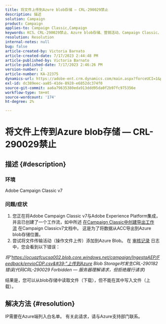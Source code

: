 ```yaml
---
title: 将文件上传到Azure blob存储 — CRL-290029禁止
description: 描述
solution: Campaign
product: Campaign
applies-to: Campaign Classic,Campaign
keywords: KCS、CRL-290029禁止、Azure blob存储、营销活动、Campaign Classic、Adobe Experience Platform
resolution: Resolution
internal-notes: null
bug: false
article-created-by: Victoria Barnato
article-created-date: 7/17/2023 2:44:48 PM
article-published-by: Victoria Barnato
article-published-date: 7/17/2023 2:46:26 PM
version-number: 2
article-number: KA-22375
dynamics-url: https://adobe-ent.crm.dynamics.com/main.aspx?forceUCI=1&pagetype=entityrecord&etn=knowledgearticle&id=0e843c74-b024-ee11-9cbe-6045bd006b3d
exl-id: dc389eec-aa85-41de-8928-e6852dc374f0
source-git-commit: aa6a79635380eda913ddd95da0f2b97fc975356e
workflow-type: tm+mt
source-wordcount: '174'
ht-degree: 2%

---
```


# 将文件上传到Azure blob存储 — CRL-290029禁止

## 描述 {#description}


### 环境

Adobe Campaign Classic v7

### 问题/症状

1. 您正在将Adobe Campaign Classic v7与Adobe Experience Platform集成，并且已创建了一个工作流，如中所述 [在Campaign Classic中创建导出工作流](https://experienceleague.adobe.com/docs/campaign-classic/using/integrating-with-adobe-experience-cloud/aep-sources-destinations/export-campaign-data.html?lang=en#create-an-export-workflow-in-campaign-classic) 在Campaign Classicv7文档中。 这是为了将数据从ACC导出到Azure blob存储位置。
2. 尝试将文件传输活动（操作文件上传）添加到Azure Blob。 在 [审核记录](https://experienceleague.adobe.com/docs/campaign-classic-learn/tutorials/monitoring/audit-trail.html?lang=en) 日志中，您会看到以下错误：


*将“https://ocuazfcucsa002.blob.core.windows.net/campaign/IngestaAEP/Feedback/envioCDP.csv&#39;”上传到Azure Blob Storage时发生CRL-290182错误(代码CRL-290029 Forbidden — 服务器理解请求，但拒绝履行请求)*

结果是，您可以从blob存储中读取文件（下载），但不能在其中写入文件（上载）。


## 解决方法 {#resolution}


IP需要在Azure端列入白名单。 有关此请求，请与Azure支持部门联系。
